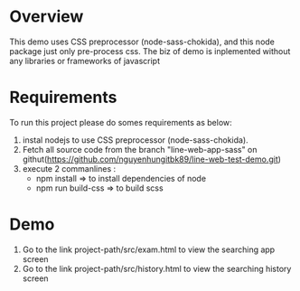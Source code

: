 # Overview
This demo uses CSS preprocessor (node-sass-chokida), and this node package just only pre-process css.
The biz of demo is inplemented without any libraries or frameworks of javascript

# Requirements
To run this project please do somes requirements as below:
1. instal nodejs to use CSS preprocessor (node-sass-chokida).
2. Fetch all source code from the branch "line-web-app-sass" on githut(https://github.com/nguyenhungitbk89/line-web-test-demo.git)
3. execute 2 commanlines :
    - npm install   => to install dependencies of node
    - npm run build-css  => to build scss
# Demo
1. Go to the link project-path/src/exam.html to view the searching app screen
2. Go to the link project-path/src/history.html to view the searching history screen
